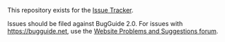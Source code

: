 This repository exists for the [Issue Tracker](https://github.com/bugguide/issues/issues). 

Issues should be filed against BugGuide 2.0. For issues with https://bugguide.net, use the [Website Problems and Suggestions forum](https://bugguide.net/forum/2).
